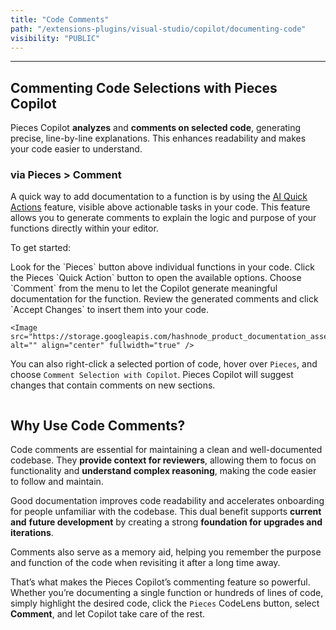 ```yaml
---
title: "Code Comments"
path: "/extensions-plugins/visual-studio/copilot/documenting-code"
visibility: "PUBLIC"
---
```

***

## Commenting Code Selections with Pieces Copilot

Pieces Copilot **analyzes** and **comments on selected code**, generating precise, line-by-line explanations. This enhances readability and makes your code easier to understand.

### via Pieces > Comment

A quick way to add documentation to a function is by using the [AI Quick Actions](https://docs.pieces.app/products/extensions-plugins/visual-studio#using-ai-quick-actions) feature, visible above actionable tasks in your code. This feature allows you to generate comments to explain the logic and purpose of your functions directly within your editor.

To get started:

<Steps>
  <Step title="Locate the Pieces Quick Actions">
    Look for the `Pieces` button above individual functions in your code.
  </Step>

  <Step title="Open the Pieces Menu">
    Click the Pieces `Quick Action` button to open the available options.
  </Step>

  <Step title="Select the Comment Option">
    Choose `Comment` from the menu to let the Copilot generate meaningful documentation for the function.
  </Step>

  <Step title="Accept Changes">
    Review the generated comments and click `Accept Changes` to insert them into your code.

    <Image src="https://storage.googleapis.com/hashnode_product_documentation_assets/visual_studio_extension_assets/pieces_copilot/documenting_code/adding_comments_quick_action.gif" alt="" align="center" fullwidth="true" />
  </Step>
</Steps>

You can also right-click a selected portion of code, hover over `Pieces`, and choose `Comment Selection with Copilot`. Pieces Copilot will suggest changes that contain comments on new sections.

<Image src="https://storage.googleapis.com/hashnode_product_documentation_assets/visual_studio_extension_assets/pieces_copilot/documenting_code/hover_over_comment.png" alt="" align="center" fullwidth="true" />

## Why Use Code Comments?

Code comments are essential for maintaining a clean and well-documented codebase. They **provide context for reviewers**, allowing them to focus on functionality and **understand complex reasoning**, making the code easier to follow and maintain.

Good documentation improves code readability and accelerates onboarding for people unfamiliar with the codebase. This dual benefit supports **current and** **future development** by creating a strong **foundation for upgrades and iterations**.

Comments also serve as a memory aid, helping you remember the purpose and function of the code when revisiting it after a long time away.

That’s what makes the Pieces Copilot’s commenting feature so powerful. Whether you’re documenting a single function or hundreds of lines of code, simply highlight the desired code, click the `Pieces` CodeLens button, select **Comment**, and let Copilot take care of the rest.
